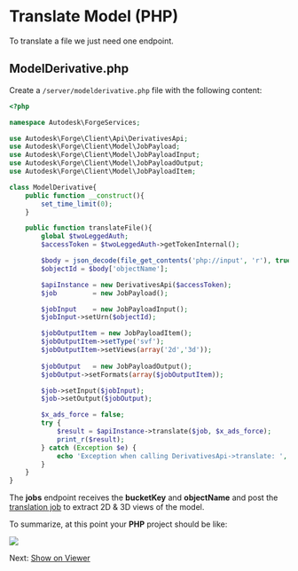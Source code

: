 # Translate Model (PHP)

To translate a file we just need one endpoint.

## ModelDerivative.php

Create a `/server/modelderivative.php` file with the following content:

```php
<?php

namespace Autodesk\ForgeServices;

use Autodesk\Forge\Client\Api\DerivativesApi;
use Autodesk\Forge\Client\Model\JobPayload;
use Autodesk\Forge\Client\Model\JobPayloadInput;
use Autodesk\Forge\Client\Model\JobPayloadOutput;
use Autodesk\Forge\Client\Model\JobPayloadItem;

class ModelDerivative{
    public function __construct(){
        set_time_limit(0);
    }    

    public function translateFile(){
        global $twoLeggedAuth;
        $accessToken = $twoLeggedAuth->getTokenInternal();

        $body = json_decode(file_get_contents('php://input', 'r'), true);
        $objectId = $body['objectName'];

        $apiInstance = new DerivativesApi($accessToken);
        $job         = new JobPayload(); 

        $jobInput    = new JobPayloadInput();
        $jobInput->setUrn($objectId);

        $jobOutputItem = new JobPayloadItem();
        $jobOutputItem->setType('svf');
        $jobOutputItem->setViews(array('2d','3d'));
        
        $jobOutput   = new JobPayloadOutput();
        $jobOutput->setFormats(array($jobOutputItem));

        $job->setInput($jobInput);
        $job->setOutput($jobOutput);

        $x_ads_force = false; 
        try {
            $result = $apiInstance->translate($job, $x_ads_force);
            print_r($result);
        } catch (Exception $e) {
            echo 'Exception when calling DerivativesApi->translate: ', $e->getMessage(), PHP_EOL;
        }
    }
}
```

The **jobs** endpoint receives the **bucketKey** and **objectName** and post the [translation job](https://forge.autodesk.com/en/docs/model-derivative/v2/reference/http/job-POST/) to extract 2D & 3D views of the model. 

To summarize, at this point your **PHP** project should be like:

![](_media/php/vs_code_allfiles.png)

Next: [Show on Viewer](viewer/2legged/)